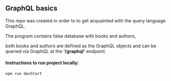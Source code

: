 ## GraphQL basics

This repo was created in order to to get acquainted with the query language GraphQL.

The program contains false database with books and authors,

both books and authors are defined as the GraphQL objects and can be queried via GraphQL at the **'/graphql'** endpoint.

#### Instructions to run project locally: 

`npm run devStart`

